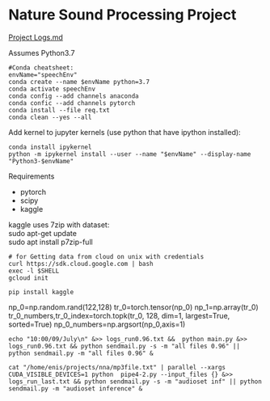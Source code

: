 # Nature Sound Processing Project

[Project Logs.md](https://github.com/EnisBerk/speech_audio_understanding/blob/master/Project_Logs.md)


Assumes Python3.7
```
#Conda cheatsheet:  
envName="speechEnv"  
conda create --name $envName python=3.7
conda activate speechEnv  
conda config --add channels anaconda  
conda confic --add channels pytorch  
conda install --file req.txt  
conda clean --yes --all  
```




Add kernel to jupyter kernels (use python that have ipython installed):  
```
conda install ipykernel
python -m ipykernel install --user --name "$envName" --display-name "Python3-$envName"  
```
Requirements
* pytorch
* scipy
* kaggle


kaggle uses 7zip with dataset:  
sudo apt-get update  
sudo apt install p7zip-full  
```
# for Getting data from cloud on unix with credentials
curl https://sdk.cloud.google.com | bash
exec -l $SHELL
gcloud init

pip install kaggle
```
np_0=np.random.rand(122,128)
tr_0=torch.tensor(np_0)
np_1=np.array(tr_0)
tr_0_numbers,tr_0_index=torch.topk(tr_0, 128, dim=1, largest=True, sorted=True)
np_0_numbers=np.argsort(np_0,axis=1)

```
echo "10:00/09/July\n" &>> logs_run0.96.txt &&  python main.py &>> logs_run0.96.txt && python sendmail.py -s -m "all files 0.96" || python sendmail.py -m "all files 0.96" &

cat "/home/enis/projects/nna/mp3file.txt" | parallel --xargs CUDA_VISIBLE_DEVICES=1 python  pipe4-2.py --input_files {} &>> logs_run_last.txt && python sendmail.py -s -m "audioset inf" || python sendmail.py -m "audioset inference" &

```

